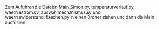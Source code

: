 Zum Auführen die Dateien Main_Simon.py, temperaturverlauf.py, waermestrom.py, auswahlmechanismus.py und waermewiderstand_flaechen.py in einen Ordner ziehen und dann die Main ausführen
